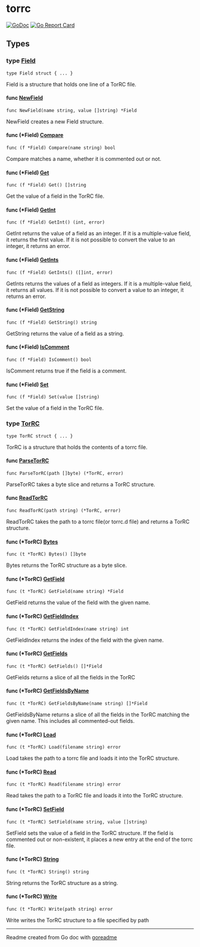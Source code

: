 # torrc

[![GoDoc](https://img.shields.io/badge/pkg.go.dev-doc-blue)](http://pkg.go.dev/github.com/i2p-pt/torrc)
[![Go Report Card](https://goreportcard.com/badge/github.com/i2p-pt/torrc)](https://goreportcard.com/report/github.com/i2p-pt/torrc)

## Types

### type [Field](/field.go#L10)

`type Field struct { ... }`

Field is a structure that holds one line of a TorRC file.

#### func [NewField](/field.go#L82)

`func NewField(name string, value []string) *Field`

NewField creates a new Field structure.

#### func (*Field) [Compare](/field.go#L71)

`func (f *Field) Compare(name string) bool`

Compare matches a name, whether it is commented out or not.

#### func (*Field) [Get](/field.go#L16)

`func (f *Field) Get() []string`

Get the value of a field in the TorRC file.

#### func (*Field) [GetInt](/field.go#L28)

`func (f *Field) GetInt() (int, error)`

GetInt returns the value of a field as an integer. If it is a multiple-value field,
it returns the first value. If it is not possible to convert the value to an integer,
it returns an error.

#### func (*Field) [GetInts](/field.go#L45)

`func (f *Field) GetInts() ([]int, error)`

GetInts returns the values of a field as integers. If it is a multiple-value
field, it returns all values. If it is not possible to convert a value to an
integer, it returns an error.

#### func (*Field) [GetString](/field.go#L21)

`func (f *Field) GetString() string`

GetString returns the value of a field as a string.

#### func (*Field) [IsComment](/field.go#L61)

`func (f *Field) IsComment() bool`

IsComment returns true if the field is a comment.

#### func (*Field) [Set](/field.go#L66)

`func (f *Field) Set(value []string)`

Set the value of a field in the TorRC file.

### type [TorRC](/torrc.go#L9)

`type TorRC struct { ... }`

TorRC is a structure that holds the contents of a torrc file.

#### func [ParseTorRC](/torrc.go#L101)

`func ParseTorRC(path []byte) (*TorRC, error)`

ParseTorRC takes a byte slice and returns a TorRC structure.

#### func [ReadTorRC](/torrc.go#L124)

`func ReadTorRC(path string) (*TorRC, error)`

ReadTorRC takes the path to a torrc file(or torrc.d file) and returns a TorRC
structure.

#### func (*TorRC) [Bytes](/torrc.go#L76)

`func (t *TorRC) Bytes() []byte`

Bytes returns the TorRC structure as a byte slice.

#### func (*TorRC) [GetField](/torrc.go#L24)

`func (t *TorRC) GetField(name string) *Field`

GetField returns the value of the field with the given name.

#### func (*TorRC) [GetFieldIndex](/torrc.go#L14)

`func (t *TorRC) GetFieldIndex(name string) int`

GetFieldIndex returns the index of the field with the given name.

#### func (*TorRC) [GetFields](/torrc.go#L33)

`func (t *TorRC) GetFields() []*Field`

GetFields returns a slice of all the fields in the TorRC

#### func (*TorRC) [GetFieldsByName](/torrc.go#L39)

`func (t *TorRC) GetFieldsByName(name string) []*Field`

GetFieldsByName returns a slice of all the fields in the TorRC matching
the given name. This includes all commented-out fields.

#### func (*TorRC) [Load](/torrc.go#L81)

`func (t *TorRC) Load(filename string) error`

Load takes the path to a torrc file and loads it into the TorRC structure.

#### func (*TorRC) [Read](/torrc.go#L91)

`func (t *TorRC) Read(filename string) error`

Read takes the path to a TorRC file and loads it into the TorRC structure.

#### func (*TorRC) [SetField](/torrc.go#L52)

`func (t *TorRC) SetField(name string, value []string)`

SetField sets the value of a field in the TorRC structure. If the field
is commented out or non-existent, it places a new entry at the end of the
torrc file.

#### func (*TorRC) [String](/torrc.go#L67)

`func (t *TorRC) String() string`

String returns the TorRC structure as a string.

#### func (*TorRC) [Write](/torrc.go#L96)

`func (t *TorRC) Write(path string) error`

Write writes the TorRC structure to a file specified by path

---
Readme created from Go doc with [goreadme](https://github.com/posener/goreadme)
